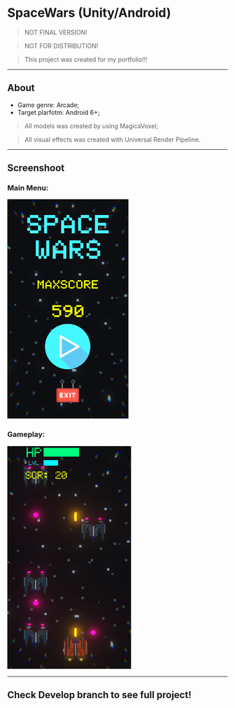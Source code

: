# SpaceWars (Unity/Android)
> NOT FINAL VERSION!

>NOT FOR DISTRIBUTION!

> This project was created for my portfolio!!!

---
## About
+ Game genre: Arcade;
+ Target plarfotm: Android 6+;

> All models was created by using MagicaVoxel;

> All visual effects was created with Universal Render Pipeline.

---
## Screenshoot
### Main Menu:
![Screenshot!](screenshot/screenshot1.png)
### Gameplay:
![Screenshot!](screenshot/screenshot.png)

---
## Check Develop branch to see full project!
